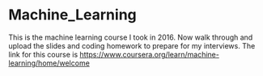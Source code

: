 # Machine_Learning

This is the machine learning course I took in 2016. Now walk through and upload the slides and coding homework to prepare for my interviews. The link for this course is https://www.coursera.org/learn/machine-learning/home/welcome